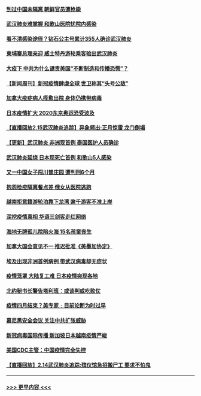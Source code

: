 #### [到过中国未隔离 朝鲜官员遭枪毙](../pages/prog202/a102778383.md?t=02161244) 
#### [武汉肺炎难掌握 和歌山医院忧院内感染](../pages/prog202/a102778376.md?t=02161244) 
#### [看不清感染途径？钻石公主号累计355人确诊武汉肺炎](../pages/prog202/a102778335.md?t=02161244) 
#### [柬埔寨总理亲迎 威士特丹游轮乘客验出武汉肺炎](../pages/prog202/a102777842.md?t=02161244) 
#### [大疫下 中共为什么谴责美国“不断制造和传播恐慌”？](../pages/prog202/a102778285.md?t=02161244) 
#### [【新闻周刊】新冠疫情肆虐全球 世卫称其“头号公敌”](../pages/prog202/a102778196.md?t=02161244) 
#### [加拿大疫症病人痊愈出院 身体仍携带病毒](../pages/prog202/a102778061.md?t=02161244) 
#### [日本疫情扩大 2020东京奥运恐受波及](../pages/prog202/a102778049.md?t=02161244) 
#### [【直播回放2.15武汉肺炎追踪】异象频出:正月惊雷 龙门倒塌](../pages/prog202/a102777974.md?t=02161244) 
#### [【更新】武汉肺炎 非洲现首例 泰国医护人员确诊](../pages/prog202/a102770740.md?t=02161244) 
#### [武汉肺炎延烧 日本现死亡首例 和歌山5人感染](../pages/prog202/a102777815.md?t=02161244) 
#### [又一中国女子闯川普庄园 遭判刑6个月](../pages/prog202/a102777673.md?t=02161244) 
#### [抱怨检疫隔离餐点差 俄女从医院逃跑](../pages/prog202/a102777667.md?t=02161244) 
#### [越南拒意籍游轮泊靠下龙湾 逾千游客不准上岸](../pages/prog202/a102777646.md?t=02161244) 
#### [深挖疫情真相 华语三剑客走红网络](../pages/prog202/a102777624.md?t=02161244) 
#### [海地无牌孤儿院陷火海 15名孩童丧生](../pages/prog202/a102777620.md?t=02161244) 
#### [加拿大国会意见不一 推迟批准《美墨加协定》](../pages/prog202/a102777575.md?t=02161244) 
#### [埃及出现非洲首例病例 带武汉病毒却无症状](../pages/prog202/a102777559.md?t=02161244) 
#### [疫情笼罩 大陆复工难 日本疫情突现各地](../pages/prog202/a102777455.md?t=02161244) 
#### [北约秘书长警告塔利班：或谈判或吃败仗](../pages/prog202/a102777442.md?t=02161244) 
#### [疫情四月结束？美专家﹕目前论断为时过早](../pages/prog202/a102777248.md?t=02161244) 
#### [慕尼黑安全会议 关注中共扩张威胁](../pages/prog202/a102777254.md?t=02161244) 
#### [新冠病毒国际传播 新加坡日本越南疫情严峻](../pages/prog202/a102777245.md?t=02161244) 
#### [美国CDC主管：中国疫情完全失控](../pages/prog202/a102777236.md?t=02161244) 
#### [【直播回放】2.14武汉肺炎追踪:殡仪馆急招搬尸工 要求不怕鬼](../pages/prog202/a102777141.md?t=02161244) 

----
#### [ >>> 更早内容 <<< ](../indexes/prog202-earlier.md)

